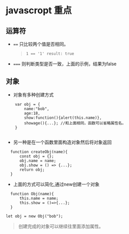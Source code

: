 # javascropt 重点

## 运算符
  *  `==` 只比较两个值是否相同。
     > `1 == '1' result: true`
  * `===` 则判断类型是否一致，上面的示例，结果为false
  
## 对象
  * 对象有多种创建方式
  
```javascropt
    var obj = {
        name:"bob",
        age:18,
        show:function(){alert(this.name)},
        showage(){...}; //和上面相同，函数可以省略属性名。
    }
    
```
  * 另一种是在一个函数里面构造对象然后将对象返回
```
  function createObj(name){
      const obj = {};
      obj.name = name;
      obj.show = () => {...};
      return obj;
  }

```
  * 上面的方式可以简化,通过new创建一个对象
```
  function Obj(name){
      this.name = name;
      this.show = ()=>{...};
  }

let obj = new Obj("bob");

```

> 创建完成的对象可以继续往里面添加属性。

